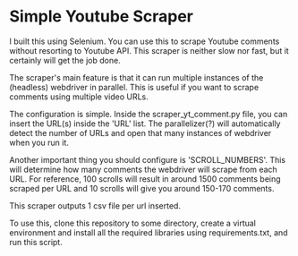 # Simple Youtube Scraper

I built this using Selenium. You can use this to scrape Youtube comments without resorting to Youtube API. This scraper is neither slow nor fast, but it certainly will get the job done.

The scraper's main feature is that it can run multiple instances of the (headless) webdriver in parallel. This is useful if you want to scrape comments using multiple video URLs.

The configuration is simple. Inside the scraper_yt_comment.py file, you can insert the URL(s) inside the 'URL' list. The parallelizer(?) will automatically detect the number of URLs and open that many instances of webdriver when you run it.

Another important thing you should configure is 'SCROLL_NUMBERS'. This will determine how many comments the webdriver will scrape from each URL. For reference, 100 scrolls will result in around 1500 comments being scraped per URL and 10 scrolls will give you around 150-170 comments.

This scraper outputs 1 csv file per url inserted.

To use this, clone this repository to some directory, create a virtual environment and install all the required libraries using requirements.txt, and run this script.
